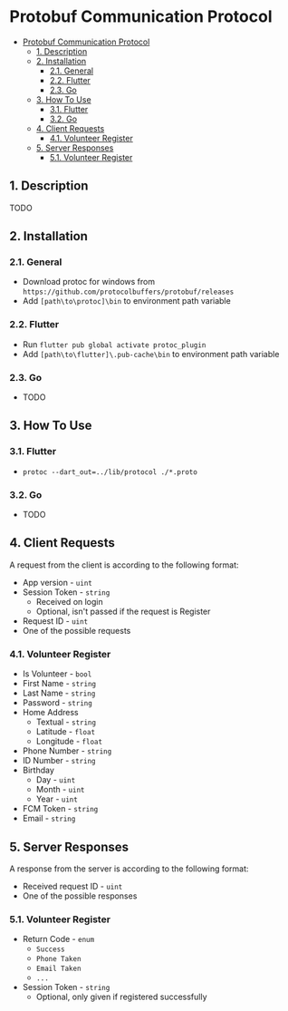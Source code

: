 # Protobuf Communication Protocol

- [Protobuf Communication Protocol](#protobuf-communication-protocol)
  - [1. Description](#1-description)
  - [2. Installation](#2-installation)
    - [2.1. General](#21-general)
    - [2.2. Flutter](#22-flutter)
    - [2.3. Go](#23-go)
  - [3. How To Use](#3-how-to-use)
    - [3.1. Flutter](#31-flutter)
    - [3.2. Go](#32-go)
  - [4. Client Requests](#4-client-requests)
    - [4.1. Volunteer Register](#41-volunteer-register)
  - [5. Server Responses](#5-server-responses)
    - [5.1. Volunteer Register](#51-volunteer-register)


## 1. Description
TODO

## 2. Installation

### 2.1. General
- Download protoc for windows from `https://github.com/protocolbuffers/protobuf/releases`
- Add `[path\to\protoc]\bin` to environment path variable

### 2.2. Flutter
- Run `flutter pub global activate protoc_plugin`
- Add `[path\to\flutter]\.pub-cache\bin` to environment path variable

### 2.3. Go
- TODO

## 3. How To Use

### 3.1. Flutter
- `protoc --dart_out=../lib/protocol ./*.proto`

### 3.2. Go
- TODO

## 4. Client Requests
A request from the client is according to the following format:
- App version - `uint`
- Session Token - `string`
  - Received on login
  - Optional, isn't passed if the request is Register
- Request ID - `uint`
- One of the possible requests

### 4.1. Volunteer Register
- Is Volunteer - `bool`
- First Name - `string`
- Last Name - `string`
- Password - `string`
- Home Address
  - Textual - `string`
  - Latitude - `float`
  - Longitude - `float`
- Phone Number - `string`
- ID Number - `string`
- Birthday
  - Day - `uint`
  - Month - `uint`
  - Year - `uint`
- FCM Token - `string`
- Email - `string`

## 5. Server Responses
A response from the server is according to the following format:
- Received request ID - `uint`
- One of the possible responses

### 5.1. Volunteer Register
- Return Code - `enum`
  - `Success`
  - `Phone Taken`
  - `Email Taken`
  - `...`
- Session Token - `string`
  - Optional, only given if registered successfully

